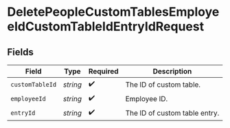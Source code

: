 # DeletePeopleCustomTablesEmployeeIdCustomTableIdEntryIdRequest


## Fields

| Field                         | Type                          | Required                      | Description                   |
| ----------------------------- | ----------------------------- | ----------------------------- | ----------------------------- |
| `customTableId`               | *string*                      | :heavy_check_mark:            | The ID of custom table.       |
| `employeeId`                  | *string*                      | :heavy_check_mark:            | Employee ID.                  |
| `entryId`                     | *string*                      | :heavy_check_mark:            | The ID of custom table entry. |
